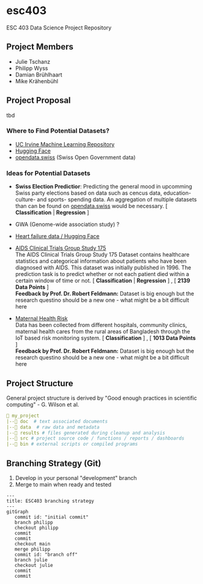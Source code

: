 # esc403
ESC 403 Data Science Project Repository

## Project Members
- Julie Tschanz
- Philipp Wyss
- Damian Brühlhaart
- Mike Krähenbühl


## Project Proposal
tbd

### Where to Find Potential Datasets?
- [UC Irvine Machine Learning Repository](https://archive.ics.uci.edu/)
- [Hugging Face](https://huggingface.co/)
- [opendata.swiss](https://opendata.swiss/en) (Swiss Open Government data)

### Ideas for Potential Datasets
- **Swiss Election Predictior**: Predicting the general mood in upcomming Swiss party elections based on data such as cencus data, education- culture- and sports- spending data. An aggregation of multiple datasets than can be found on [opendata.swiss](https://opendata.swiss/en) would be necessary. [ **Classification** | **Regression** ]

- GWA (Genome-wide association study) ?

- [Heart failure data / Hugging Face](https://huggingface.co/datasets/mstz/heart_failure)

- [AIDS Clinical Trials Group Study 175](https://archive.ics.uci.edu/dataset/890/aids+clinical+trials+group+study+175) <br>
The AIDS Clinical Trials Group Study 175 Dataset contains healthcare statistics and categorical information about patients who have been diagnosed with AIDS. This dataset was initially published in 1996. The prediction task is to predict whether or not each patient died within a certain window of time or not.  [ **Classification** | **Regression** ] , [ **2139 Data Points** ] <br>
**Feedback by Prof. Dr. Robert Feldmann:** Dataset is big enough but the research questino should be a new one - what might be a bit difficult here

- [Maternal Health Risk](https://archive.ics.uci.edu/dataset/863/maternal+health+risk) <br>
Data has been collected from different hospitals, community clinics, maternal health cares from the rural areas of Bangladesh through the IoT based risk monitoring system. [ **Classification** ] , [ **1013 Data Points** ] <br>
**Feedback by Prof. Dr. Robert Feldmann:** Dataset is big enough but the research questino should be a new one - what might be a bit difficult here


## Project Structure
General project structure is derived by "Good enough practices in scientific computing" - G. Wilson et al.
```yml
📁 my_project
|--📁 doc  # text associated documents
|--📁 data  # raw data and metadata
|--📁 results # files generated during cleanup and analysis
|--📁 src # project source code / functions / reports / dashboards
|--📁 bin # external scripts or compiled programs
```

## Branching Strategy (Git)

1. Develop in your personal "development" branch
2. Merge to main when ready and tested

```mermaid
---
title: ESC403 branching strategy
---
gitGraph
   commit id: "initial commit"
   branch philipp
   checkout philipp
   commit
   commit
   checkout main
   merge philipp
   commit id: "branch off"
   branch julie
   checkout julie
   commit
   commit
```
